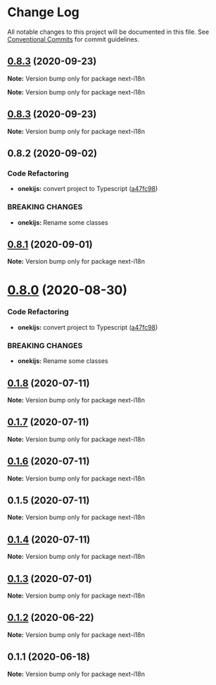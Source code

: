 # Change Log

All notable changes to this project will be documented in this file.
See [Conventional Commits](https://conventionalcommits.org) for commit guidelines.

## [0.8.3](https://github.com/oneki/onekijs/compare/v0.8.1...v0.8.3) (2020-09-23)

**Note:** Version bump only for package next-i18n







**Note:** Version bump only for package next-i18n





## [0.8.3](https://github.com/oneki/onekijs/compare/v0.8.1...v0.8.3) (2020-09-23)

**Note:** Version bump only for package next-i18n





## 0.8.2 (2020-09-02)


### Code Refactoring

* **onekijs:** convert project to Typescript ([a47fc98](https://github.com/oneki/onekijs/commit/a47fc9815fbb51271c12505a65cd8b38a1ab04e3))


### BREAKING CHANGES

* **onekijs:** Rename some classes





## [0.8.1](https://github.com/oneki/onekijs/compare/v0.8.0...v0.8.1) (2020-09-01)

**Note:** Version bump only for package next-i18n





# [0.8.0](https://github.com/oneki/onekijs/compare/v0.5.0...v0.8.0) (2020-08-30)


### Code Refactoring

* **onekijs:** convert project to Typescript ([a47fc98](https://github.com/oneki/onekijs/commit/a47fc9815fbb51271c12505a65cd8b38a1ab04e3))


### BREAKING CHANGES

* **onekijs:** Rename some classes





## [0.1.8](https://github.com/oneki/onekijs/compare/next-i18n@0.1.7...next-i18n@0.1.8) (2020-07-11)

**Note:** Version bump only for package next-i18n





## [0.1.7](https://github.com/oneki/onekijs/compare/next-i18n@0.1.6...next-i18n@0.1.7) (2020-07-11)

**Note:** Version bump only for package next-i18n





## [0.1.6](https://github.com/oneki/onekijs/compare/next-i18n@0.1.5...next-i18n@0.1.6) (2020-07-11)

**Note:** Version bump only for package next-i18n





## 0.1.5 (2020-07-11)

**Note:** Version bump only for package next-i18n





## [0.1.4](https://github.com/oneki/onekijs/compare/next-i18n@0.1.3...next-i18n@0.1.4) (2020-07-11)

**Note:** Version bump only for package next-i18n





## [0.1.3](https://github.com/oneki/onekijs/compare/next-i18n@0.1.2...next-i18n@0.1.3) (2020-07-01)

**Note:** Version bump only for package next-i18n





## [0.1.2](https://github.com/oneki/onekijs/compare/next-i18n@0.1.1...next-i18n@0.1.2) (2020-06-22)

**Note:** Version bump only for package next-i18n





## 0.1.1 (2020-06-18)

**Note:** Version bump only for package next-i18n
